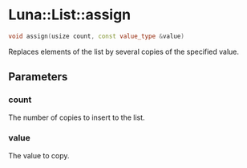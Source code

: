 # Luna::List::assign

```c++
void assign(usize count, const value_type &value)
```

Replaces elements of the list by several copies of the specified value. 



## Parameters
### count
The number of copies to insert to the list. 

### value
The value to copy. 

